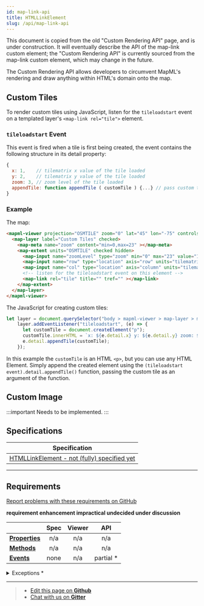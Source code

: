 ```yaml
---
id: map-link-api
title: HTMLLinkElement
slug: /api/map-link-api
---
```


This document is copied from the old "Custom Rendering API" page, and is under
construction.  It will eventually describe the API of the map-link custom element;
the "Custom Rendering API" is currently sourced from the map-link custom element,
which may change in the future.

The Custom Rendering API allows developers to circumvent MapML's rendering and draw anything within
HTML's domain onto the map.

## Custom Tiles

To render custom tiles using JavaScript, listen for the `tileloadstart` event on a templated layer's `<map-link rel="tile">` element.

### `tileloadstart` Event

This event is fired when a tile is first being created, the event contains the following structure in its detail property:
```js
{
  x: 1,    // tilematrix x value of the tile loaded
  y: 2,    // tilematrix y value of the tile loaded
  zoom: 3, // zoom level of the tile loaded
  appendTile: function appendTile ( customTile ) {...} // pass custom tile as an argument to function
}
```


### Example

The map:
```html
<mapml-viewer projection="OSMTILE" zoom="0" lat="45" lon="-75" controls>
  <map-layer label="Custom Tiles" checked>
    <map-meta name="zoom" content="min=0,max=23" ></map-meta>
    <map-extent units="OSMTILE" checked hidden>
      <map-input name="zoomLevel" type="zoom" min="0" max="23" value="1" ></map-input>
      <map-input name="row" type="location" axis="row" units="tilematrix" min="0" max="2" ></map-input>
      <map-input name="col" type="location" axis="column" units="tilematrix" min="0" max="2" ></map-input>
      <!-- listen for the tileloadstart event on this element -->
      <map-link rel="tile" title="" tref="" ></map-link>
    </map-extent>
  </map-layer>
</mapml-viewer>
```


The JavaScript for creating custom tiles:
```js
let layer = document.querySelector("body > mapml-viewer > map-layer > map-extent > map-link");
    layer.addEventListener("tileloadstart", (e) => {
      let customTile = document.createElement("p");
      customTile.innerHTML = `x: ${e.detail.x} y: ${e.detail.y} zoom: ${e.detail.zoom}`;
      e.detail.appendTile(customTile);
    });
```

In this example the `customTile` is an HTML `<p>`, but you can use any HTML Element. Simply append the 
created element using the `(tileloadstart event).detail.appendTile()` function, passing the custom tile as an argument of the function.


## Custom Image

:::important
Needs to be implemented.
:::

## Specifications

| Specification                                                |
|--------------------------------------------------------------|
| [HTMLLinkElement - not (fully) specified yet](https://maps4html.org/MapML-Specification/spec/#the-link-element) |

---

## Requirements

[Report problems with these requirements on GitHub](https://github.com/Maps4HTML/HTML-Map-Element-UseCases-Requirements/issues/new?title=-SUMMARIZE+THE+PROBLEM-&body=-DESCRIBE+THE+PROBLEM-)

<p><b><span class="requirement">requirement</span>
<span class="enhancement">enhancement</span>
<span class="impractical">impractical</span>
<span class="undecided">undecided</span>
<span class="discussion">under discussion</span></b></p>

|  | Spec | Viewer | API |
|:---------------------------------------------------------------------------------|:------: |:-----: |:---: |
| [**Properties**](#properties) | n/a | n/a | n/a |
| [**Methods**](#methods) | n/a | n/a | n/a |
| [**Events**](#events) | none | n/a | partial * |

<details>
<summary>Exceptions *</summary>
<ol>
<li>The &lt;map-link&gt; element will emit the tileloadstart event, but it's behaviour is experimental and requires markup to conform to the example given above</li>
</ol>

</details>

---

> - [Edit this page on **Github**](https://github.com/Maps4HTML/web-map-doc/edit/main/docs/api/map-link-api.md)
> - [Chat with us on **Gitter**](https://gitter.im/Maps4HTML/chat)
